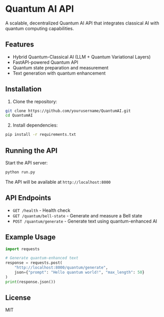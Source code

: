 # Quantum AI API

A scalable, decentralized Quantum AI API that integrates classical AI with quantum computing capabilities.

## Features

- Hybrid Quantum-Classical AI (LLM + Quantum Variational Layers)
- FastAPI-powered Quantum API
- Quantum state preparation and measurement
- Text generation with quantum enhancement

## Installation

1. Clone the repository:
```bash
git clone https://github.com/yourusername/QuantumAI.git
cd QuantumAI
```

2. Install dependencies:
```bash
pip install -r requirements.txt
```

## Running the API

Start the API server:
```bash
python run.py
```

The API will be available at `http://localhost:8000`

## API Endpoints

- `GET /health` - Health check
- `GET /quantum/bell-state` - Generate and measure a Bell state
- `POST /quantum/generate` - Generate text using quantum-enhanced AI

## Example Usage

```python
import requests

# Generate quantum-enhanced text
response = requests.post(
    "http://localhost:8000/quantum/generate",
    json={"prompt": "Hello quantum world!", "max_length": 50}
)
print(response.json())
```

## License

MIT
